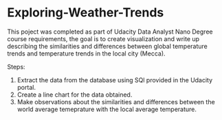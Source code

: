 # Exploring-Weather-Trends


This poject was completed as part of Udacity Data Analyst Nano Degree course requirements,
the goal is to create visualization and write up describing the similarities and differences between global temperature trends and temperature trends in the local city (Mecca).

Steps:
1. Extract the data from the database using SQl provided in the Udacity portal.
2. Create a line chart for the data obtained.
3. Make observations about the similarities and differences between the world average temeprature with the local average temperature.
